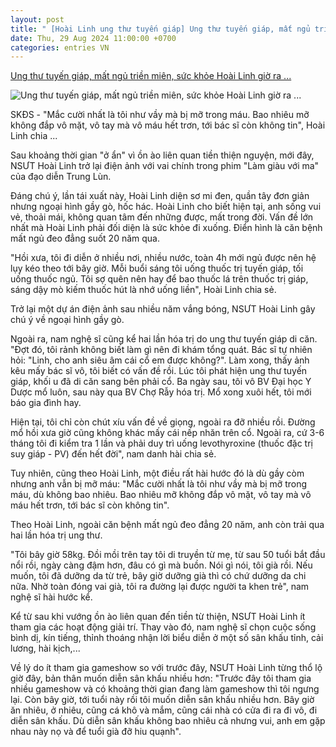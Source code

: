 ```yaml
---
layout: post
title: " [Hoài Linh ung thư tuyến giáp] Ung thư tuyến giáp, mất ngủ triền miên, sức khỏe Hoài Linh giờ ra ..."
date: Thu, 29 Aug 2024 11:00:00 +0700
categories: entries VN
---
```

[Ung thư tuyến giáp, mất ngủ triền miên, sức khỏe Hoài Linh giờ ra ...](https://suckhoedoisong.vn/ung-thu-tuyen-giap-mat-ngu-trien-mien-suc-khoe-hoai-linh-gio-ra-sao-169240828213137291.htm)

![Ung thư tuyến giáp, mất ngủ triền miên, sức khỏe Hoài Linh giờ ra ...](https://suckhoedoisong.qltns.mediacdn.vn/zoom/600_315/324455921873985536/2024/8/28/screen-shot-2024-08-28-at-151344-17248328875561455052590-1724855442150-1724855442461770477582-213-0-698-776-crop-17248852990361770893827.png)

SKĐS - "Mắc cười nhất là tôi như vầy mà bị mỡ trong máu. Bao nhiêu mỡ không đắp vô mặt, vô tay mà vô máu hết trơn, tới bác sĩ còn không tin", Hoài Linh chia ...

Sau khoảng thời gian "ở ẩn" vì ồn ào liên quan tiền thiện nguyện, mới đây, NSƯT Hoài Linh trở lại điện ảnh với vai chính trong phim "Làm giàu với ma" của đạo diễn Trung Lùn.

Đáng chú ý, lần tái xuất này, Hoài Linh diện sơ mi đen, quần tây đơn giản nhưng ngoại hình gầy gò, hốc hác. Hoài Linh cho biết hiện tại, anh sống vui vẻ, thoải mái, không quan tâm đến những được, mất trong đời. Vấn đề lớn nhất mà Hoài Linh phải đối diện là sức khỏe đi xuống. Điển hình là căn bệnh mất ngủ đeo đẳng suốt 20 năm qua.

"Hồi xưa, tôi đi diễn ở nhiều nơi, nhiều nước, toàn 4h mới ngủ được nên hệ lụy kéo theo tới bây giờ. Mỗi buổi sáng tôi uống thuốc trị tuyến giáp, tối uống thuốc ngủ. Tôi sợ quên nên hay để bao thuốc lá trên thuốc trị giáp, sáng dậy mò kiếm thuốc hút là nhớ uống liền", Hoài Linh chia sẻ.

Trở lại một dự án điện ảnh sau nhiều năm vắng bóng, NSƯT Hoài Linh gây chú ý về ngoại hình gầy gò.

Ngoài ra, nam nghệ sĩ cũng kể hai lần hóa trị do ung thư tuyến giáp di căn. "Đợt đó, tôi rảnh không biết làm gì nên đi khám tổng quát. Bác sĩ tự nhiên hỏi: "Linh, cho anh siêu âm cái cổ em được không?". Làm xong, thấy ảnh kêu mấy bác sĩ vô, tôi biết có vấn đề rồi. Lúc tôi phát hiện ung thư tuyến giáp, khối u đã di căn sang bên phải cổ. Ba ngày sau, tôi vô BV Đại học Y Dược mổ luôn, sau này qua BV Chợ Rẫy hóa trị. Mổ xong xuôi hết, tôi mới báo gia đình hay.

Hiện tại, tôi chỉ còn chút xíu vấn đề về giọng, ngoài ra đỡ nhiều rồi. Đường mổ hồi xưa giờ cũng không khác mấy cái nếp nhăn trên cổ. Ngoài ra, cứ 3-6 tháng tôi đi kiểm tra 1 lần và phải duy trì uống levothyroxine (thuốc đặc trị suy giáp - PV) đến hết đời", nam danh hài chia sẻ.

Tuy nhiên, cũng theo Hoài Linh, một điều rất hài hước đó là dù gầy còm nhưng anh vẫn bị mỡ máu: "Mắc cười nhất là tôi như vầy mà bị mỡ trong máu, dù không bao nhiêu. Bao nhiêu mỡ không đắp vô mặt, vô tay mà vô máu hết trơn, tới bác sĩ còn không tin".

Theo Hoài Linh, ngoài căn bệnh mất ngủ đeo đẳng 20 năm, anh còn trải qua hai lần hóa trị ung thư.

"Tôi bây giờ 58kg. Đồi mồi trên tay tôi di truyền từ mẹ, từ sau 50 tuổi bắt đầu nổi rồi, ngày càng đậm hơn, đâu có gì mà buồn. Nói gì nói, tôi già rồi. Nếu muốn, tôi đã dưỡng da từ trẻ, bây giờ dưỡng già thì có chứ dưỡng da chi nữa. Nhờ toàn đóng vai già, tôi ra đường lại được người ta khen trẻ", nam nghệ sĩ hài hước kể.

Kể từ sau khi vướng ồn ào liên quan đến tiền từ thiện, NSƯT Hoài Linh ít tham gia các hoạt động giải trí. Thay vào đó, nam nghệ sĩ chọn cuộc sống bình dị, kín tiếng, thỉnh thoáng nhận lời biểu diễn ở một số sân khấu tỉnh, cải lương, hài kịch,...

Về lý do ít tham gia gameshow so với trước đây, NSƯT Hoài Linh từng thổ lộ giờ đây, bản thân muốn diễn sân khấu nhiều hơn: "Trước đây tôi tham gia nhiều gameshow và có khoảng thời gian đang làm gameshow thì tôi ngưng lại. Còn bây giờ, tới tuổi này rồi tôi muốn diễn sân khấu nhiều hơn. Bây giờ ăn nhiêu, ở nhiêu, cũng cá khô và mắm, cũng cái nhà có cửa đi ra đi vô, đi diễn sân khấu. Dù diễn sân khấu không bao nhiêu cả nhưng vui, anh em gặp nhau này nọ và để tuổi già đỡ hiu quạnh".

